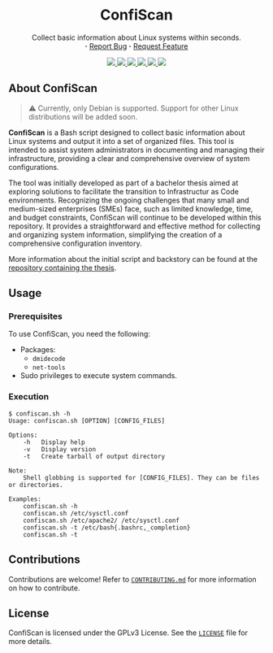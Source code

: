 <div align="center">
    <h1>
        ConfiScan
    </h1>
    <p align="center">
        Collect basic information about Linux systems within seconds.
        <br/>
        <strong>·</strong>
        <a href="https://github.com/AntonVanAssche/ConfiScan/issues">Report Bug</a>
        <strong>·</strong>
        <a href="https://github.com/AntonVanAssche/ConfiScan/issues">Request Feature</a>
    </p>
    <p align="center">
        <a href="https://github.com/AntonVanAssche/ConfiScan/graphs/contributors">
            <img src="https://img.shields.io/github/contributors/AntonVanAssche/ConfiScan.svg?style=for-the-badge">
        </a>
        <a href="https://github.com/AntonVanAssche/ConfiScan/releases/latest/">
            <img src="https://img.shields.io/github/release/AntonVanAssche/ConfiScan.svg?style=for-the-badge">
        </a>
        <a href="https://github.com/AntonVanAssche/ConfiScan/network/members">
            <img src="https://img.shields.io/github/forks/AntonVanAssche/ConfiScan.svg?style=for-the-badge">
        </a>
        <a href="https://github.com/AntonVanAssche/ConfiScan/stargazers">
            <img src="https://img.shields.io/github/stars/AntonVanAssche/ConfiScan.svg?style=for-the-badge">
        </a>
        <a href="https://github.com/AntonVanAssche/ConfiScan/issues">
            <img src="https://img.shields.io/github/issues/AntonVanAssche/ConfiScan.svg?style=for-the-badge">
        </a>
        <a href="https://github.com/AntonVanAssche/ConfiScan/blob/master/LICENSE">
            <img src="https://img.shields.io/github/license/AntonVanAssche/ConfiScan.svg?style=for-the-badge">
        </a>
</div>

## About ConfiScan

> :warning: Currently, only Debian is supported. Support for other Linux distributions will be added soon.

**ConfiScan** is a Bash script designed to collect basic information about Linux systems and output it into a set of organized files. This tool is intended to assist system administrators in documenting and managing their infrastructure, providing a clear and comprehensive overview of system configurations.

The tool was initially developed as part of a bachelor thesis aimed at exploring solutions to facilitate the transition to Infrastructur as Code environments. Recognizing the ongoing challenges that many small and medium-sized enterprises (SMEs) face, such as limited knowledge, time, and budget constraints, ConfiScan will continue to be developed within this repository. It provides a straightforward and effective method for collecting and organizing system information, simplifying the creation of a comprehensive configuration inventory.

More information about the initial script and backstory can be found at the [repository containing the thesis](https://github.com/AntonVanAssche/hogent-bachelorproef/).

## Usage

### Prerequisites

To use ConfiScan, you need the following:

- Packages:
    - `dmidecode`
    - `net-tools`
- Sudo privileges to execute system commands.

### Execution

```console
$ confiscan.sh -h
Usage: confiscan.sh [OPTION] [CONFIG_FILES]

Options:
    -h   Display help
    -v   Display version
    -t   Create tarball of output directory

Note:
    Shell globbing is supported for [CONFIG_FILES]. They can be files or directories.

Examples:
    confiscan.sh -h
    confiscan.sh /etc/sysctl.conf
    confiscan.sh /etc/apache2/ /etc/sysctl.conf
    confiscan.sh -t /etc/bash{.bashrc,_completion}
    confiscan.sh -t
```

## Contributions

Contributions are welcome! Refer to [`CONTRIBUTING.md`](./CONTRIBUTING.md) for more information on how to contribute.

## License

ConfiScan is licensed under the GPLv3 License. See the [`LICENSE`](./LICENSE) file for more details.

